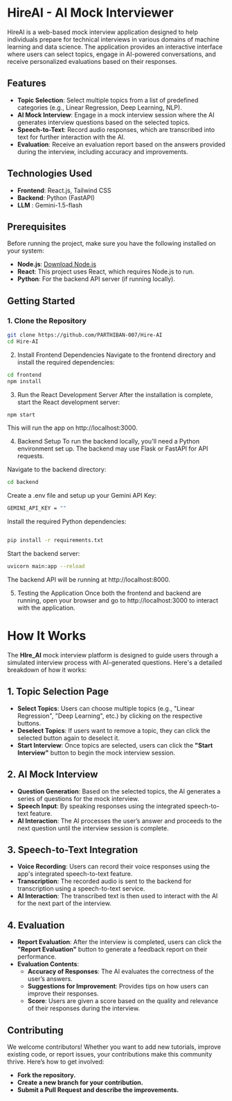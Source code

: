 # HireAI - AI Mock Interviewer

HireAI is a web-based mock interview application designed to help individuals prepare for technical interviews in various domains of machine learning and data science. The application provides an interactive interface where users can select topics, engage in AI-powered conversations, and receive personalized evaluations based on their responses.

## Features

- **Topic Selection**: Select multiple topics from a list of predefined categories (e.g., Linear Regression, Deep Learning, NLP).
- **AI Mock Interview**: Engage in a mock interview session where the AI generates interview questions based on the selected topics.
- **Speech-to-Text**: Record audio responses, which are transcribed into text for further interaction with the AI.
- **Evaluation**: Receive an evaluation report based on the answers provided during the interview, including accuracy and improvements.

## Technologies Used

- **Frontend**: React.js, Tailwind CSS
- **Backend**: Python (FastAPI)
- **LLM** : Gemini-1.5-flash


## Prerequisites

Before running the project, make sure you have the following installed on your system:

- **Node.js**: [Download Node.js](https://nodejs.org/)
- **React**: This project uses React, which requires Node.js to run.
- **Python**: For the backend API server (if running locally).

## Getting Started

### 1. Clone the Repository

```bash
git clone https://github.com/PARTHIBAN-007/Hire-AI
cd Hire-AI
```

2. Install Frontend Dependencies
Navigate to the frontend directory and install the required dependencies:
```bash
cd frontend
npm install
```
3. Run the React Development Server
After the installation is complete, start the React development server:
```bash
npm start
```
This will run the app on http://localhost:3000.

4. Backend Setup 
To run the backend locally, you'll need a Python environment set up. The backend may use Flask or FastAPI for API requests.

Navigate to the backend directory:
```bash
cd backend
```
Create a .env file and setup up your Gemini API Key:
```bash
GEMINI_API_KEY = ""
```
Install the required Python dependencies:
```bash

pip install -r requirements.txt
```
Start the backend server:
```bash
uvicorn main:app --reload
```
The backend API will be running at http://localhost:8000.

5. Testing the Application
Once both the frontend and backend are running, open your browser and go to http://localhost:3000 to interact with the application.

# How It Works

The **HIre_AI** mock interview platform is designed to guide users through a simulated interview process with AI-generated questions. Here's a detailed breakdown of how it works:

## 1. Topic Selection Page

- **Select Topics**: Users can choose multiple topics (e.g., "Linear Regression", "Deep Learning", etc.) by clicking on the respective buttons.
- **Deselect Topics**: If users want to remove a topic, they can click the selected button again to deselect it.
- **Start Interview**: Once topics are selected, users can click the **"Start Interview"** button to begin the mock interview session.

## 2. AI Mock Interview

- **Question Generation**: Based on the selected topics, the AI generates a series of questions for the mock interview. 
- **Speech Input**: By speaking responses using the integrated speech-to-text feature.
- **AI Interaction**: The AI processes the user’s answer and proceeds to the next question until the interview session is complete.

## 3. Speech-to-Text Integration

- **Voice Recording**: Users can record their voice responses using the app's integrated speech-to-text feature.
- **Transcription**: The recorded audio is sent to the backend for transcription using a speech-to-text service.
- **AI Interaction**: The transcribed text is then used to interact with the AI for the next part of the interview.

## 4. Evaluation

- **Report Evaluation**: After the interview is completed, users can click the **"Report Evaluation"** button to generate a feedback report on their performance.
- **Evaluation Contents**:
  - **Accuracy of Responses**: The AI evaluates the correctness of the user’s answers.
  - **Suggestions for Improvement**: Provides tips on how users can improve their responses.
  - **Score**: Users are given a score based on the quality and relevance of their responses during the interview.

## Contributing

We welcome contributors! Whether you want to add new tutorials, improve existing code, or report issues, your contributions make this community thrive. Here’s how to get involved:
- **Fork the repository.**
- **Create a new branch for your contribution.**
- **Submit a Pull Request and describe the improvements.**

